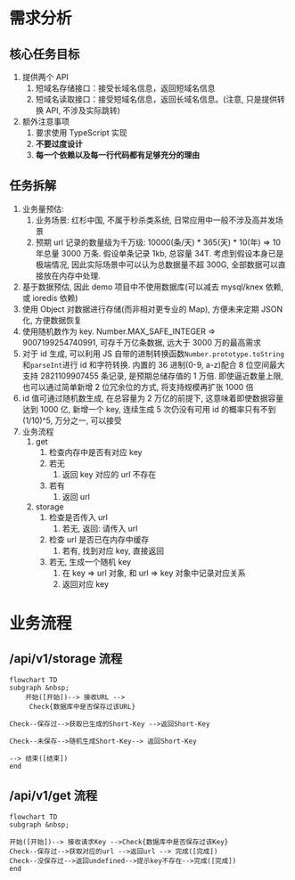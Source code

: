 # 需求分析

## 核心任务目标

1.  提供两个 API
    1.  短域名存储接口：接受长域名信息，返回短域名信息
    2.  短域名读取接口：接受短域名信息，返回长域名信息。(注意, 只是提供转换 API, 不涉及实际跳转)
2.  额外注意事项
    1.  要求使用 TypeScript 实现
    2.  **不要过度设计**
    3.  **每一个依赖以及每一行代码都有足够充分的理由**

## 任务拆解

1.  业务量预估:
    1.  业务场景: 红杉中国, 不属于秒杀类系统, 日常应用中一般不涉及高并发场景
    2.  预期 url 记录的数量级为千万级: 10000(条/天) \* 365(天) \* 10(年) => 10 年总量 3000 万条. 假设单条记录 1kb, 总容量 34T. 考虑到假设本身已是极端情况, 因此实际场景中可以认为总数据量不超 300G, 全部数据可以直接放在内存中处理.
2.  基于数据预估, 因此 demo 项目中不使用数据库(可以减去 mysql/knex 依赖, 或 ioredis 依赖)
3.  使用 Object 对数据进行存储(而非相对更专业的 Map), 方便未来定期 JSON 化, 方便数据恢复
4.  使用随机数作为 key. Number.MAX_SAFE_INTEGER => 9007199254740991, 可存千万亿条数据, 远大于 3000 万的最高需求
5.  对于 id 生成, 可以利用 JS 自带的进制转换函数`Number.prototype.toString`和`parseInt`进行 id 和字符转换. 内置的 36 进制(0-9, a-z)配合 8 位空间最大支持 2821109907455 条记录, 是预期总储存值的 1 万倍. 即使逼近数量上限, 也可以通过简单新增 2 位冗余位的方式, 将支持规模再扩张 1000 倍
6.  id 值可通过随机数生成, 在总容量为 2 万亿的前提下, 这意味着即使数据容量达到 1000 亿, 新增一个 key, 连续生成 5 次仍没有可用 id 的概率只有不到 (1/10)^5, 万分之一, 可以接受
7.  业务流程
    1.  get
        1.  检查内存中是否有对应 key
        2.  若无
            1.  返回 key 对应的 url 不存在
        3.  若有
            1.  返回 url
    2.  storage
        1.  检查是否传入 url
            1.  若无, 返回: 请传入 url
        2.  检查 url 是否已在内存中缓存
            1.  若有, 找到对应 key, 直接返回
        3.  若无, 生成一个随机 key
            1.  在 key => url 对象, 和 url => key 对象中记录对应关系
            2.  返回对应 key

# 业务流程

## /api/v1/storage 流程

```mermaid
flowchart TD
subgraph &nbsp;
    开始([开始])--> 接收URL -->
     Check{数据库中是否保存过该URL}

Check--保存过-->获取已生成的Short-Key -->返回Short-Key

Check--未保存-->随机生成Short-Key--> 返回Short-Key

--> 结束([结束])
end
```

## /api/v1/get 流程

```mermaid
flowchart TD
subgraph &nbsp;

开始([开始])--> 接收请求Key -->Check{数据库中是否保存过该Key}
Check--保存过-->获取对应的url -->返回url --> 完成([完成])
Check--没保存过-->返回undefined-->提示key不存在-->完成([完成])
end
```
